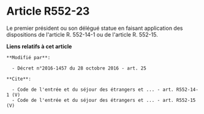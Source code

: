 # Article R552-23

Le premier président ou son délégué statue en faisant application des dispositions de l'article R. 552-14-1 ou de l'article
R. 552-15.

**Liens relatifs à cet article**

	**Modifié par**:

	  - Décret n°2016-1457 du 28 octobre 2016 - art. 25

	**Cite**:

	  - Code de l'entrée et du séjour des étrangers et ... - art. R552-14-1 (V)
	  - Code de l'entrée et du séjour des étrangers et ... - art. R552-15 (V)
